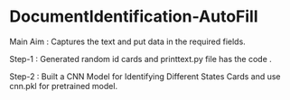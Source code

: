 # DocumentIdentification-AutoFill
Main Aim : Captures the text and put data in the required fields. 


Step-1 :
    Generated random id cards and printtext.py file has the code .
    
Step-2 :
    Built a CNN Model for Identifying Different States Cards and use cnn.pkl for pretrained model.
